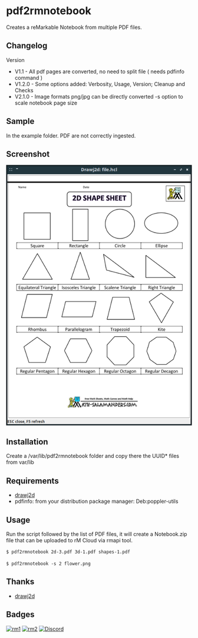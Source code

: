 # pdf2rmnotebook

Creates a reMarkable Notebook from multiple PDF files.

## Changelog
Version
- V1.1   - All pdf pages are converted, no need to split file ( needs pdfinfo command )
- V1.2.0 - Some options added: Verbosity, Usage, Version; Cleanup and Checks
- V2.1.0 - Image formats png/jpg can be directly converted
           -s option to scale notebook page size


## Sample 
In the example folder.
PDF are not correctly ingested.

## Screenshot
![Screenshot](./example/Notebook.png)

## Installation
Create a /var/lib/pdf2rmnotebook folder and copy there the UUID* files from var/lib 

## Requirements
- [drawj2d](https://sourceforge.net/projects/drawj2d/)
- pdfinfo: from your distribution package manager:  Deb:poppler-utils

## Usage
Run the script followed by the list of PDF files, it will create a Notebook.zip file that can be uploaded to rM Cloud via rmapi tool.

```shell
$ pdf2rmnotebook 2d-3.pdf 3d-1.pdf shapes-1.pdf

$ pdf2rmnotebook -s 2 flower.png
```

## Thanks
- [drawj2d](https://sourceforge.net/projects/drawj2d/)

## Badges
[![rm1](https://img.shields.io/badge/rM1-supported-green)](https://remarkable.com/store/remarkable)
[![rm2](https://img.shields.io/badge/rM2-supported-green)](https://remarkable.com/store/remarkable-2)
[![Discord](https://img.shields.io/discord/385916768696139794.svg?label=reMarkable&logo=discord&logoColor=ffffff&color=7389D8&labelColor=6A7EC2)](https://discord.gg/ATqQGfu)

